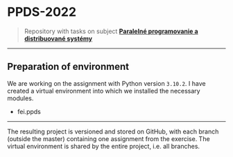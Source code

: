 # PPDS-2022
> Repository with tasks on subject [**Paralelné programovanie a distribuované systémy**](https://uim.fei.stuba.sk/predmet/i-ppds/)

---

## Preparation of environment

We are working on the assignment with Python version ```3.10.2```.
I have created a virtual environment into which we installed
the necessary modules.

- fei.ppds


---

The resulting project is versioned and stored on GitHub,
with each branch (outside the master) containing one assignment from the exercise.
The virtual environment is shared by the entire project, i.e. all branches.